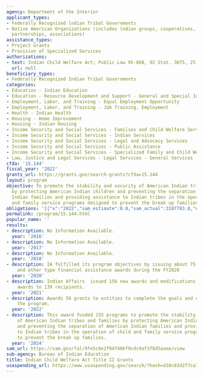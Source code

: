 ```yaml
---
agency: Department of the Interior
applicant_types:
- Federally Recognized lndian Tribal Governments
- Native American Organizations (includes lndian groups, cooperatives, corporations,
  partnerships, associations)
assistance_types:
- Project Grants
- Provision of Specialized Services
authorizations:
- text: Indian Child Welfare Act; Public Law 95-608, 92 Stat. 3075, 25 U.S.C. 1901.
  url: null
beneficiary_types:
- Federally Recognized Indian Tribal Governments
categories:
- Education - Indian Education
- Education - Resource Development and Support - General and Special Interest Organizations
- Employment, Labor, and Training - Equal Employment Opportunity
- Employment, Labor, and Training - Job Training, Employment
- Health - Indian Health
- Housing - Home Improvement
- Housing - Indian Housing
- Income Security and Social Services - Families and Child Welfare Services
- Income Security and Social Services - Indian Services
- Income Security and Social Services - Legal and Advocacy Services
- Income Security and Social Services - Public Assistance
- Income Security and Social Services - Specialized Family and Child Welfare Services
- Law, Justice and Legal Services - Legal Services - General Services
cfda: '15.144'
fiscal_year: '2022'
grants_url: https://grants.gov/search-grants?cfda=15.144
layout: program
objective: To promote the stability and security of American Indian tribes and families
  by protecting American Indian children and preventing the separation of American
  Indian families and providing assistance to Indian tribes in the operation of child
  and family service programs designed to prevent the break up families.
obligations: '[{"x":"2022","sam_estimate":0.0,"sam_actual":3187783.0,"usa_spending_actual":16077920.3},{"x":"2023","sam_estimate":0.0,"sam_actual":15874290.0,"usa_spending_actual":15874290.44},{"x":"2024","sam_estimate":1696754.0,"sam_actual":0.0,"usa_spending_actual":14856947.97}]'
permalink: /program/15.144.html
popular_name: ''
results:
- description: No Information Available.
  year: '2016'
- description: No Information Available.
  year: '2017'
- description: No Information Available.
  year: '2018'
- description: IA fulfilled its program objectives by issuing about 75 Self-Determination
    and other type financial assistance awards during the FY2020
  year: '2020'
- description: Indian Affairs  issued 156 new awards and modifications to existing
    awards to 139 recipients.
  year: '2021'
- description: Awards 56 grants to entities to complete the goals and objectives of
    the program.
  year: '2022'
- description: This award funded 155 programs to promote the stability and security
    of American Indian tribes and families by protecting American Indian children
    and preventing the separation of American Indian families and providing assistance
    to Indian tribes in the operation of child and family service programs designed
    to prevent the break up families.
  year: '2024'
sam_url: https://sam.gov/fal/9fe5c8e2f94f486f9cdc9af3f8d5aaee/view
sub-agency: Bureau of Indian Education
title: Indian Child Welfare Act Title II Grants
usaspending_url: https://www.usaspending.gov/search/?hash=d10c83d2f7ca73a79499e5ab91aa0100
---
```

